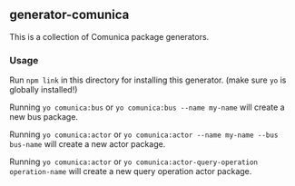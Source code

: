 ## generator-comunica

This is a collection of Comunica package generators.

### Usage

Run `npm link` in this directory for installing this generator. (make sure `yo` is globally installed!)

Running `yo comunica:bus` or `yo comunica:bus --name my-name` will create a new bus package.

Running `yo comunica:actor` or `yo comunica:actor --name my-name --bus bus-name` will create a new actor package.

Running `yo comunica:actor` or `yo comunica:actor-query-operation operation-name` will create a new query operation actor package.

